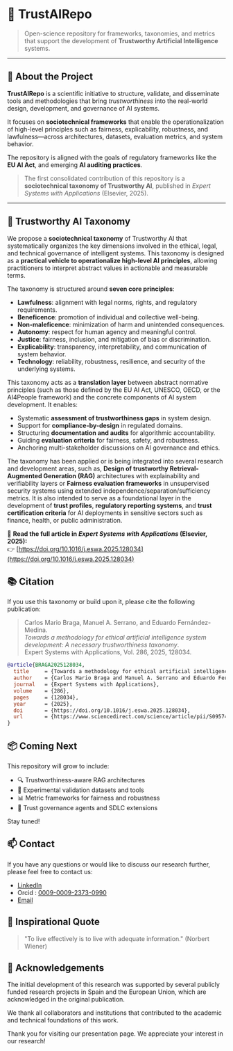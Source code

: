 # 🧠 TrustAIRepo

> Open-science repository for frameworks, taxonomies, and metrics that support the development of **Trustworthy Artificial Intelligence** systems.

---

## 🚀 About the Project

**TrustAIRepo** is a scientific initiative to structure, validate, and disseminate tools and methodologies that bring *trustworthiness* into the real-world design, development, and governance of AI systems.

It focuses on **sociotechnical frameworks** that enable the operationalization of high-level principles such as fairness, explicability, robustness, and lawfulness—across architectures, datasets, evaluation metrics, and system behavior.

The repository is aligned with the goals of regulatory frameworks like the **EU AI Act**, and emerging **AI auditing practices**.

> The first consolidated contribution of this repository is a **sociotechnical taxonomy of Trustworthy AI**, published in *Expert Systems with Applications* (Elsevier, 2025).

---
## 🧠 Trustworthy AI Taxonomy

We propose a **sociotechnical taxonomy** of Trustworthy AI that systematically organizes the key dimensions involved in the ethical, legal, and technical governance of intelligent systems. This taxonomy is designed as a **practical vehicle to operationalize high-level AI principles**, allowing practitioners to interpret abstract values in actionable and measurable terms.

The taxonomy is structured around **seven core principles**:

- **Lawfulness**: alignment with legal norms, rights, and regulatory requirements.
- **Beneficence**: promotion of individual and collective well-being.
- **Non-maleficence**: minimization of harm and unintended consequences.
- **Autonomy**: respect for human agency and meaningful control.
- **Justice**: fairness, inclusion, and mitigation of bias or discrimination.
- **Explicability**: transparency, interpretability, and communication of system behavior.
- **Technology**: reliability, robustness, resilience, and security of the underlying systems.

This taxonomy acts as a **translation layer** between abstract normative principles (such as those defined by the EU AI Act, UNESCO, OECD, or the AI4People framework) and the concrete components of AI system development. It enables:

- Systematic **assessment of trustworthiness gaps** in system design.
- Support for **compliance-by-design** in regulated domains.
- Structuring **documentation and audits** for algorithmic accountability.
- Guiding **evaluation criteria** for fairness, safety, and robustness.
- Anchoring multi-stakeholder discussions on AI governance and ethics.

The taxonomy has been applied or is being integrated into several research and development areas, such as,  **Design of trustworthy Retrieval-Augmented Generation (RAG)** architectures with explainability and verifiability layers or  **Fairness evaluation frameworks** in unsupervised security systems using extended independence/separation/sufficiency metrics. It is also intended to serve as a foundational layer in the development of **trust profiles**, **regulatory reporting systems**, and **trust certification criteria** for AI deployments in sensitive sectors such as finance, health, or public administration.


📄 **Read the full article in *Expert Systems with Applications* (Elsevier, 2025):**  
👉 [https://doi.org/10.1016/j.eswa.2025.128034](https://doi.org/10.1016/j.eswa.2025.128034)


## 📚 Citation

If you use this taxonomy or build upon it, please cite the following publication:

> Carlos Mario Braga, Manuel A. Serrano, and Eduardo Fernández-Medina.  
> *Towards a methodology for ethical artificial intelligence system development: A necessary trustworthiness taxonomy*.  
> Expert Systems with Applications, Vol. 286, 2025, 128034.  

```bibtex
@article{BRAGA2025128034,
  title     = {Towards a methodology for ethical artificial intelligence system development: A necessary trustworthiness taxonomy},
  author    = {Carlos Mario Braga and Manuel A. Serrano and Eduardo Fernández-Medina},
  journal   = {Expert Systems with Applications},
  volume    = {286},
  pages     = {128034},
  year      = {2025},
  doi       = {https://doi.org/10.1016/j.eswa.2025.128034},
  url       = {https://www.sciencedirect.com/science/article/pii/S0957417425016550}
}
```

## 📦 Coming Next

This repository will grow to include:

- 🔍 Trustworthiness-aware RAG architectures  
- 🧪 Experimental validation datasets and tools  
- 📊 Metric frameworks for fairness and robustness  
- 🤖 Trust governance agents and SDLC extensions

Stay tuned!

## 📫 Contact
If you have any questions or would like to discuss our research further, please feel free to contact us:
- [LinkedIn](https://www.linkedin.com/in/carlosmariobragabigdata/)
- Orcid : [0009-0009-2373-0990](https://orcid.org/0009-0009-2373-0990)
- [Email](CarlosMario.Braga1@alu.uclm.es)

## 💬 Inspirational Quote
> "To live effectively is to live with adequate information." (Norbert Wiener)

## 🎉 Acknowledgements
The initial development of this research was supported by several publicly funded research projects in Spain and the European Union, which are acknowledged in the original publication.

We thank all collaborators and institutions that contributed to the academic and technical foundations of this work.


Thank you for visiting our presentation page. We appreciate your interest in our research!

